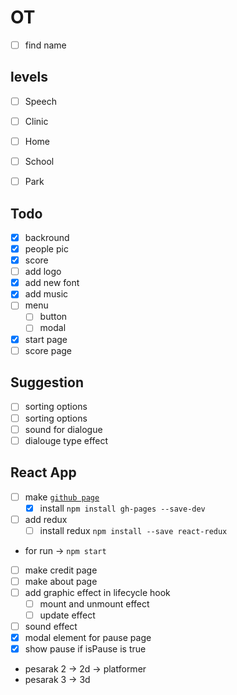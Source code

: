 # OT

- [ ] find name


## levels

- [ ] Speech
- [ ] Clinic
- [ ] Home
- [ ] School
- [ ] Park


## Todo

- [x] backround
- [x] people pic
- [x] score
- [ ] add logo
- [x] add new font
- [x] add music
- [ ] menu
    - [ ] button
    - [ ] modal
- [x] start page
- [ ] score page

## Suggestion

- [ ] sorting options
- [ ] sorting options
- [ ] sound for dialogue
- [ ] dialouge type effect

## React App

- [ ] make [`github page`](https://github.com/gitname/react-gh-pages)
  - [x] install `npm install gh-pages --save-dev`
-[ ] add redux
  - [ ] install redux `npm install --save react-redux`

* for run -> `npm start`

- [ ] make credit page
- [ ] make about page
- [ ] add graphic effect in lifecycle hook
  - [ ] mount and unmount effect
  - [ ] update effect
- [ ] sound effect
- [x] modal element for pause page
- [x] show pause if isPause is true

* pesarak 2 -> 2d -> platformer
* pesarak 3 -> 3d